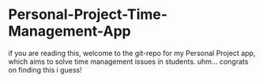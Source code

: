 # Personal-Project-Time-Management-App
if you are reading this, welcome to the git-repo for my Personal Project app, which aims to solve time management issues in students. uhm... congrats on finding this i guess! 